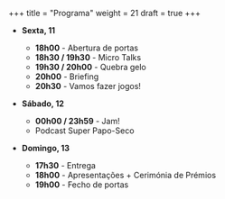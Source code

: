 +++
title = "Programa"
weight = 21
draft = true
+++

- __Sexta, 11__
    - __18h00__ - Abertura de portas
    - __18h30 / 19h30__ - Micro Talks
    - __19h30 / 20h00__ -  Quebra gelo
    - __20h00__ - Briefing
    - __20h30__ - Vamos fazer jogos!

- __Sábado, 12__
    - __00h00 / 23h59__ - Jam!
    - Podcast Super Papo-Seco

- __Domingo, 13__
    - __17h30__ - Entrega
    - __18h00__ - Apresentações + Cerimónia de Prémios
    - __19h00__ - Fecho de portas
